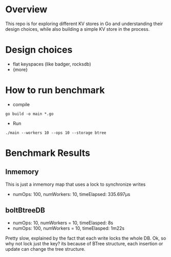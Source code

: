 # Overview

This repo is for exploring different KV stores in Go and understanding their design choices, while also building a simple KV store in the process.

# Design choices

- flat keyspaces (like badger, rocksdb)
- {more}

# How to run benchmark

- compile

```
go build -o main *.go
```

- Run

```
./main --workers 10 --ops 10 --storage btree
```

# Benchmark Results

## Inmemory
This is just a inmemory map that uses a lock to synchronize writes

- numOps: 100, numWorkers: 10, timeElapsed: 335.697µs

## boltBtreeDB

- numOps: 10, numWorkers = 10, timeElasped: 8s
- numOps: 100, numWorkers = 10, timeElasped: 1m22s

Pretty slow, explained by the fact that each write locks the whole DB. Ok, so why not lock just the key? its because of BTree structure, each insertion or update can change the tree structure.

